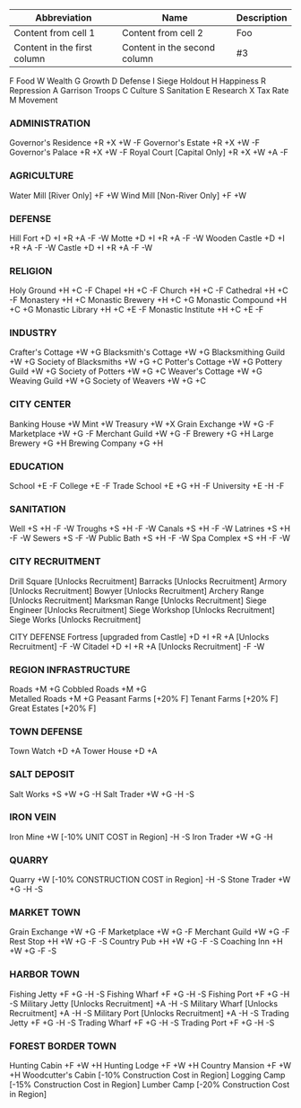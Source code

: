 Abbreviation | Name | Description
------------ | ------------- | -------------
Content from cell 1 | Content from cell 2 | Foo
Content in the first column | Content in the second column | #3

F Food
W Wealth
G Growth
D Defense
I Siege Holdout
H Happiness
R Repression
A Garrison Troops
C Culture
S Sanitation
E Research
X Tax Rate
M Movement

### ADMINISTRATION
Governor's Residence
+R +X +W
-F
  Governor's Estate
  +R +X +W
  -F
    Governor's Palace
	+R +X +W
    -F
	  Royal Court [Capital Only]
	  +R +X +W +A
	  -F

### AGRICULTURE
Water Mill [River Only]
+F +W
Wind Mill [Non-River Only]
+F +W

### DEFENSE
Hill Fort
+D +I +R +A
-F -W
  Motte
  +D +I +R +A
  -F -W
    Wooden Castle
	+D +I +R +A
	-F -W
	  Castle
	  +D +I +R +A
	  -F -W
	
### RELIGION
Holy Ground
+H +C
-F
  Chapel
  +H +C
  -F
    Church
	+H +C
	-F
      Cathedral
	  +H +C
	  -F
Monastery
+H +C
  Monastic Brewery
  +H +C +G
    Monastic Compound
	+H +C +G
  Monastic Library
  +H +C +E
  -F
    Monastic Institute
	+H +C +E
	-F

### INDUSTRY
Crafter's Cottage
+W +G
  Blacksmith's Cottage
  +W +G
    Blacksmithing Guild
	+W +G
	  Society of Blacksmiths
	  +W +G +C
  Potter's Cottage
  +W +G
    Pottery Guild
	+W +G
	  Society of Potters
	  +W +G +C
  Weaver's Cottage
  +W +G
    Weaving Guild
	+W +G
	  Society of Weavers
	  +W +G +C

### CITY CENTER
Banking House
+W
  Mint
  +W
    Treasury
	+W +X
Grain Exchange
+W +G
-F
  Marketplace
  +W +G
  -F
    Merchant Guild
	+W +G
    -F
Brewery
+G +H
  Large Brewery
  +G +H
    Brewing Company
	+G +H
  
  
### EDUCATION
School
+E
-F
  College
  +E
  -F
    Trade School
	+E +G +H
	-F
    University
	+E
	-H -F
	
### SANITATION
Well
+S +H
-F -W
  Troughs
  +S +H
  -F -W
    Canals
	+S +H
    -F -W
  Latrines
  +S +H
  -F -W
    Sewers
	+S
    -F -W
  Public Bath
  +S +H
  -F -W
    Spa Complex
	+S +H
    -F -W
	
### CITY RECRUITMENT
Drill Square
[Unlocks Recruitment]
  Barracks
  [Unlocks Recruitment]
    Armory
	[Unlocks Recruitment]
Bowyer
[Unlocks Recruitment]
  Archery Range
  [Unlocks Recruitment]
    Marksman Range
	[Unlocks Recruitment]
Siege Engineer
[Unlocks Recruitment]
  Siege Workshop
  [Unlocks Recruitment]
    Siege Works
	[Unlocks Recruitment]

CITY DEFENSE
Fortress [upgraded from Castle]
+D +I +R +A [Unlocks Recruitment]
-F -W
  Citadel
  +D +I +R +A [Unlocks Recruitment]
  -F -W

### REGION INFRASTRUCTURE
Roads
+M +G
  Cobbled Roads
  +M +G  
    Metalled Roads
	+M +G
Peasant Farms
[+20% F]
  Tenant Farms
  [+20% F]
    Great Estates
	[+20% F]

### TOWN DEFENSE
Town Watch
+D +A
  Tower House
  +D +A

### SALT DEPOSIT
Salt Works
+S +W +G
-H
Salt Trader
+W +G
-H -S

### IRON VEIN
Iron Mine
+W [-10% UNIT COST in Region]
-H -S
Iron Trader
+W +G
-H

### QUARRY
Quarry
+W [-10% CONSTRUCTION COST in Region]
-H -S
Stone Trader
+W +G
-H -S

### MARKET TOWN
Grain Exchange
+W +G
-F
  Marketplace
  +W +G
  -F
    Merchant Guild
	+W +G
	-F
Rest Stop
+H +W +G
-F -S
  Country Pub
  +H +W +G
  -F -S
    Coaching Inn
	+H +W +G
    -F -S

### HARBOR TOWN
Fishing Jetty
+F +G
-H -S
  Fishing Wharf
  +F +G
  -H -S
    Fishing Port
	+F +G
	-H -S
Military Jetty
[Unlocks Recruitment] +A
-H -S
  Military Wharf
  [Unlocks Recruitment] +A
  -H -S
    Military Port
	[Unlocks Recruitment] +A
	-H -S
Trading Jetty
+F +G
-H -S
  Trading Wharf
  +F +G
  -H -S
    Trading Port
	+F +G
	-H -S

### FOREST BORDER TOWN
Hunting Cabin
+F +W +H
  Hunting Lodge
  +F +W +H
    Country Mansion
	+F +W +H
Woodcutter's Cabin
[-10% Construction Cost in Region]
  Logging Camp
  [-15% Construction Cost in Region]
    Lumber Camp
	[-20% Construction Cost in Region]
